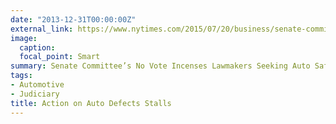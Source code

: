```yaml
---
date: "2013-12-31T00:00:00Z"
external_link: https://www.nytimes.com/2015/07/20/business/senate-committees-no-vote-incenses-lawmakers-seeking-auto-safety-reforms.html
image:
  caption: 
  focal_point: Smart
summary: Senate Committee’s No Vote Incenses Lawmakers Seeking Auto Safety Reforms
tags:
- Automotive
- Judiciary
title: Action on Auto Defects Stalls
---
```

